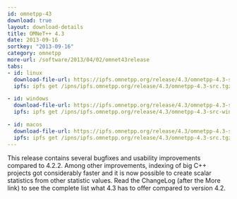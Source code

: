 ```yaml
---
id: omnetpp-43
download: true
layout: download-details
title: OMNeT++ 4.3
date: 2013-09-16
sortkey: "2013-09-16"
category: omnetpp
more-url: /software/2013/04/02/omnet43release
tabs:
- id: linux
  download-file-url: https://ipfs.omnetpp.org/release/4.3/omnetpp-4.3-src.tgz
  ipfs: ipfs get /ipns/ipfs.omnetpp.org/release/4.3/omnetpp-4.3-src.tgz

- id: windows
  download-file-url: https://ipfs.omnetpp.org/release/4.3/omnetpp-4.3-src-windows.zip
  ipfs: ipfs get /ipns/ipfs.omnetpp.org/release/4.3/omnetpp-4.3-src-windows.zip

- id: macos
  download-file-url: https://ipfs.omnetpp.org/release/4.3/omnetpp-4.3-src.tgz
  ipfs: ipfs get /ipns/ipfs.omnetpp.org/release/4.3/omnetpp-4.3-src.tgz
---
```


This release contains several bugfixes and usability improvements compared to
4.2.2. Among other improvements, indexing of big C++ projects got considerably
faster and it is now possible to create scalar statistics from other statistic
values. Read the ChangeLog (after the More link) to see the complete list what
4.3 has to offer compared to version 4.2.
